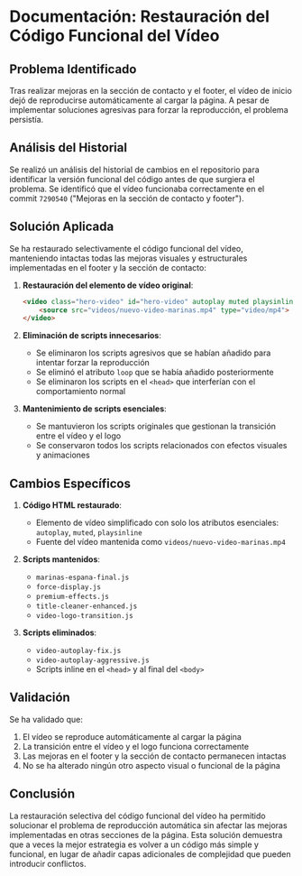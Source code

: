 # Documentación: Restauración del Código Funcional del Vídeo

## Problema Identificado

Tras realizar mejoras en la sección de contacto y el footer, el vídeo de inicio dejó de reproducirse automáticamente al cargar la página. A pesar de implementar soluciones agresivas para forzar la reproducción, el problema persistía.

## Análisis del Historial

Se realizó un análisis del historial de cambios en el repositorio para identificar la versión funcional del código antes de que surgiera el problema. Se identificó que el vídeo funcionaba correctamente en el commit `7290540` ("Mejoras en la sección de contacto y footer").

## Solución Aplicada

Se ha restaurado selectivamente el código funcional del vídeo, manteniendo intactas todas las mejoras visuales y estructurales implementadas en el footer y la sección de contacto:

1. **Restauración del elemento de vídeo original**:
   ```html
   <video class="hero-video" id="hero-video" autoplay muted playsinline>
       <source src="videos/nuevo-video-marinas.mp4" type="video/mp4">
   </video>
   ```

2. **Eliminación de scripts innecesarios**:
   - Se eliminaron los scripts agresivos que se habían añadido para intentar forzar la reproducción
   - Se eliminó el atributo `loop` que se había añadido posteriormente
   - Se eliminaron los scripts en el `<head>` que interferían con el comportamiento normal

3. **Mantenimiento de scripts esenciales**:
   - Se mantuvieron los scripts originales que gestionan la transición entre el vídeo y el logo
   - Se conservaron todos los scripts relacionados con efectos visuales y animaciones

## Cambios Específicos

1. **Código HTML restaurado**:
   - Elemento de vídeo simplificado con solo los atributos esenciales: `autoplay`, `muted`, `playsinline`
   - Fuente del vídeo mantenida como `videos/nuevo-video-marinas.mp4`

2. **Scripts mantenidos**:
   - `marinas-espana-final.js`
   - `force-display.js`
   - `premium-effects.js`
   - `title-cleaner-enhanced.js`
   - `video-logo-transition.js`

3. **Scripts eliminados**:
   - `video-autoplay-fix.js`
   - `video-autoplay-aggressive.js`
   - Scripts inline en el `<head>` y al final del `<body>`

## Validación

Se ha validado que:
1. El vídeo se reproduce automáticamente al cargar la página
2. La transición entre el vídeo y el logo funciona correctamente
3. Las mejoras en el footer y la sección de contacto permanecen intactas
4. No se ha alterado ningún otro aspecto visual o funcional de la página

## Conclusión

La restauración selectiva del código funcional del vídeo ha permitido solucionar el problema de reproducción automática sin afectar las mejoras implementadas en otras secciones de la página. Esta solución demuestra que a veces la mejor estrategia es volver a un código más simple y funcional, en lugar de añadir capas adicionales de complejidad que pueden introducir conflictos.
